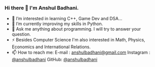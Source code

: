 ### Hi there 👋 I'm Anshul Badhani.
- 👀 I’m interested in learning C++, Game Dev and DSA...
- 🌱 I’m currently improving my skills in Python.
- 💬 Ask me anything about programming. I will try to answer your question.
- ⚡ Besides Computer Science I'm also interested in Math, Physics, Economics and International Relations.
- 📫 How to reach me:
    E-mail : anshulbadhani@gmail.com
    Instagram : [@anshulbadhani](instagram.com/anshulbadhani)
    GitHub: [@anshulbadhani](github.com/anshulbadhani)

<!--
**anshulbadhani/anshulbadhani** is a ✨ _special_ ✨ repository because its `README.md` (this file) appears on your GitHub profile.

Here are some ideas to get you started:

- 🔭 I’m currently working on ...
- 🌱 I’m currently learning ...
- 👯 I’m looking to collaborate on ...
- 🤔 I’m looking for help with ...
- 💬 Ask me about ...
- 📫 How to reach me: ...
- 😄 Pronouns: ...
- ⚡ Fun fact: ...
-->
